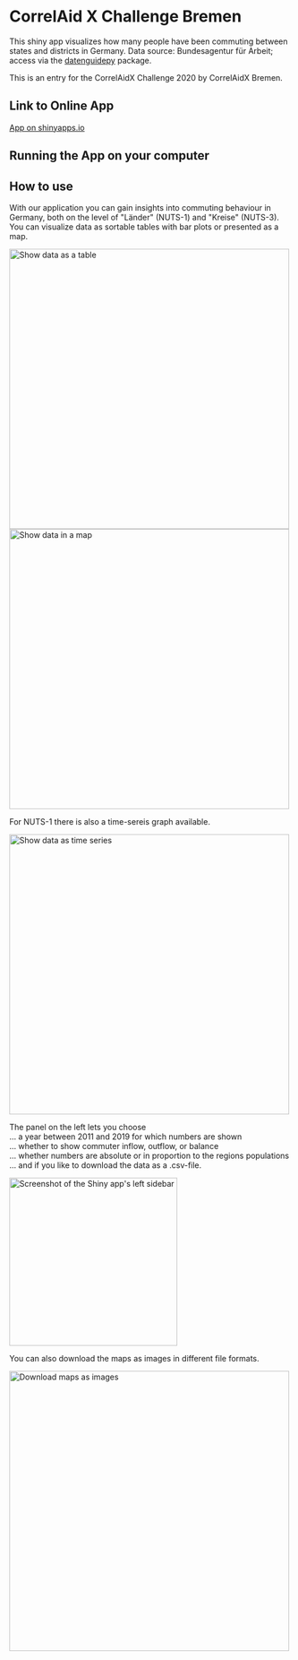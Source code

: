 # CorrelAid X Challenge Bremen

This shiny app visualizes how many people have been commuting between states and districts in Germany. Data source: Bundesagentur für Arbeit; access via the [datenguidepy](https://github.com/CorrelAid/datenguide-python) package.

This is an entry for the CorrelAidX Challenge 2020 by CorrelAidX Bremen.


## Link to Online App

[App on shinyapps.io](https://long39ng.shinyapps.io/pendlerstat_de/)

## Running the App on your computer


## How to use

With our application you can gain insights into commuting behaviour in Germany, both on the level of "Länder" (NUTS-1) and "Kreise" (NUTS-3). You can visualize data as sortable tables with bar plots or presented as a map.  

<img alt="Show data as a table" src="./screenshots/datenguide_n1tab.png" width="500"> 
<img alt="Show data in a map" src="screenshots/datenguide_n1map.png" width="500">

For NUTS-1 there is also a time-sereis graph available.  

<img alt="Show data as time series" src="screenshots/datenguide_n1time.png" width="500">

The panel on the left lets you choose  
… a year between 2011 and 2019 for which numbers are shown  
… whether to show commuter inflow, outflow, or balance  
… whether numbers are absolute or in proportion to the regions populations  
… and if you like to download the data as a .csv-file.  

<img alt="Screenshot of the Shiny app's left sidebar" src="./screenshots/datenguide_leftpanel.png" width="300">  

You can also download the maps as images in different file formats.

<img alt="Download maps as images" src="./screenshots/datenguide_n3mapexportpng.png" width="500">
